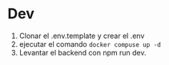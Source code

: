 # Dev
1. Clonar el .env.template y crear el .env
2. ejecutar el comando ```docker compuse up -d```
3. Levantar el backend con npm run dev. 
